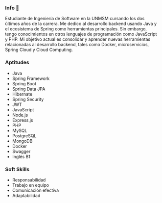 ### Info 👋

Estudiante de Ingeniería de Software en la UNMSM cursando los dos últimos años de la carrera. Me dedico al desarrollo backend usando Java y el ecosistema de Spring como herramientas principales. Sin embargo, tengo conocimientos en otros lenguajes de programación como JavaScript y PHP. Mi objetivo actual es consolidar y aprender nuevas herramientas relacionadas al desarrollo backend, tales como Docker, microservicios, Spring Cloud y Cloud Computing.

### Aptitudes
- Java
- Spring Framework
- Spring Boot
- Spring Data JPA
- Hibernate
- Spring Security
- JWT
- JavaScript
- Node.js
- Express.js
- PHP
- MySQL
- PostgreSQL
- MongoDB
- Docker
- Swagger
- Inglés B1

### Soft Skills
- Responsabilidad
- Trabajo en equipo
- Comunicación efectiva
- Adaptabilidad
